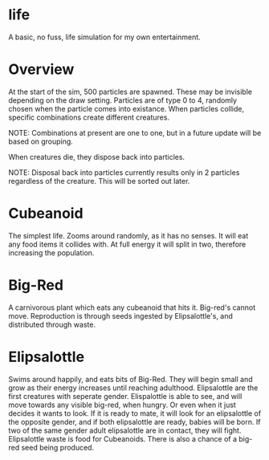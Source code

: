 # life
A basic, no fuss, life simulation for my own entertainment.

# Overview
At the start of the sim, 500 particles are spawned. These may be invisible depending on the draw setting.
Particles are of type 0 to 4, randomly chosen when the particle comes into existance.
When particles collide, specific combinations create different creatures.

NOTE: Combinations at present are one to one, but in a future update will be based on grouping.

When creatures die, they dispose back into particles.

NOTE: Disposal back into particles currently results only in 2 particles regardless of the creature. This will be sorted out later.

# Cubeanoid
The simplest life. Zooms around randomly, as it has no senses. It will eat any food items it collides with.
At full energy it will split in two, therefore increasing the population.

# Big-Red
A carnivorous plant which eats any cubeanoid that hits it. Big-red's cannot move.
Reproduction is through seeds ingested by Elipsalottle's, and distributed through waste.

# Elipsalottle
Swims around happily, and eats bits of Big-Red. They will begin small and grow as their energy increases until reaching adulthood.
Elipsalottle are the first creatures with seperate gender.
Elispalottle is able to see, and will move towards any visible big-red, when hungry. Or even when it just decides it wants to look.
If it is ready to mate, it will look for an elipsalottle of the opposite gender, and if both elipsalottle are ready, babies will be born.
If two of the same gender adult elipsalottle are in contact, they will fight.
Elipsalottle waste is food for Cubeanoids. There is also a chance of a big-red seed being produced.
